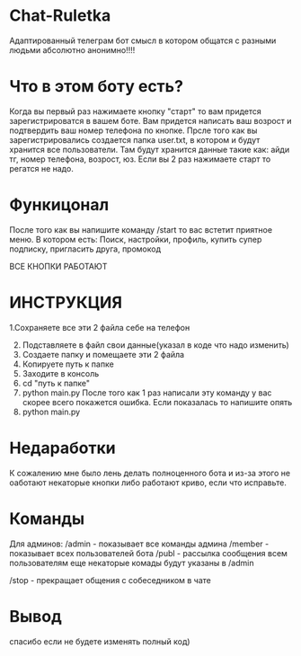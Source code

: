 # Chat-Ruletka
Адаптированный телеграм бот смысл в котором общатся с разными людьми абсолютно анонимно!!!!

# Что в этом боту есть?
Когда вы первый раз нажимаете кнопку "старт" то вам придется зарегистрироватся в вашем боте. Вам придется написать ваш возрост и подтвердить ваш номер телефона по кнопке. Прсле того как вы зарегистрировались создается папка user.txt, в котором и будут хранится все пользователи. Там будут хранится данные такие как: айди тг, номер телефона, возрост, юз. Если вы 2 раз нажимаете старт то регатся не надо. 

# Функицонал
После того как вы напишите команду /start то вас встетит приятное меню. В котором есть: Поиск, настройки, профиль, купить супер подписку, пригласить друга, промокод

ВСЕ КНОПКИ РАБОТАЮТ

# ИНСТРУКЦИЯ 
1.Сохраняете все эти 2 файла себе на телефон 

2. Подставляете в файл свои данные(указал в коде что надо изменить)
3. Создаете папку и помещаете эти 2 файла
4. Копируете путь к папке
5. Заходите в консоль
6. cd "путь к папке"
7. python main.py
После того как 1 раз написали эту команду у вас скорее всего покажется ошибка. Если показалась то напишите опять
8. python main.py

# Недаработки
К сожалению мне было лень делать полноценного бота и из-за этого не оаботают некаторые кнопки либо работают криво, если что исправьте. 

# Команды
Для админов:
/admin - показывает все команды админа
/member - показывает всех пользователей бота
/publ - рассылка сообщения всем пользователям 
еще некаторые комады будут указаны в /admin

/stop - прекращает общения с собеседником в чате

# Вывод

спасибо если не будете изменять полный код)
